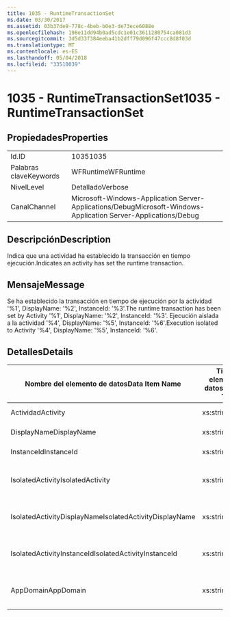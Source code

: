 ```yaml
---
title: 1035 - RuntimeTransactionSet
ms.date: 03/30/2017
ms.assetid: 03b37de9-778c-4beb-b0e3-de73ece6088e
ms.openlocfilehash: 198e11dd94b0ad5cdc1e01c3611280754ca081d3
ms.sourcegitcommit: 3d5d33f384eeba41b2dff79d096f47ccc8d8f03d
ms.translationtype: MT
ms.contentlocale: es-ES
ms.lasthandoff: 05/04/2018
ms.locfileid: "33510039"
---
```

# <a name="1035---runtimetransactionset"></a><span data-ttu-id="0f578-102">1035 - RuntimeTransactionSet</span><span class="sxs-lookup"><span data-stu-id="0f578-102">1035 - RuntimeTransactionSet</span></span>
## <a name="properties"></a><span data-ttu-id="0f578-103">Propiedades</span><span class="sxs-lookup"><span data-stu-id="0f578-103">Properties</span></span>  
  
|||  
|-|-|  
|<span data-ttu-id="0f578-104">Id.</span><span class="sxs-lookup"><span data-stu-id="0f578-104">ID</span></span>|<span data-ttu-id="0f578-105">1035</span><span class="sxs-lookup"><span data-stu-id="0f578-105">1035</span></span>|  
|<span data-ttu-id="0f578-106">Palabras clave</span><span class="sxs-lookup"><span data-stu-id="0f578-106">Keywords</span></span>|<span data-ttu-id="0f578-107">WFRuntime</span><span class="sxs-lookup"><span data-stu-id="0f578-107">WFRuntime</span></span>|  
|<span data-ttu-id="0f578-108">Nivel</span><span class="sxs-lookup"><span data-stu-id="0f578-108">Level</span></span>|<span data-ttu-id="0f578-109">Detallado</span><span class="sxs-lookup"><span data-stu-id="0f578-109">Verbose</span></span>|  
|<span data-ttu-id="0f578-110">Canal</span><span class="sxs-lookup"><span data-stu-id="0f578-110">Channel</span></span>|<span data-ttu-id="0f578-111">Microsoft-Windows-Application Server-Applications/Debug</span><span class="sxs-lookup"><span data-stu-id="0f578-111">Microsoft-Windows-Application Server-Applications/Debug</span></span>|  
  
## <a name="description"></a><span data-ttu-id="0f578-112">Descripción</span><span class="sxs-lookup"><span data-stu-id="0f578-112">Description</span></span>  
 <span data-ttu-id="0f578-113">Indica que una actividad ha establecido la transacción en tiempo ejecución.</span><span class="sxs-lookup"><span data-stu-id="0f578-113">Indicates an activity has set the runtime transaction.</span></span>  
  
## <a name="message"></a><span data-ttu-id="0f578-114">Mensaje</span><span class="sxs-lookup"><span data-stu-id="0f578-114">Message</span></span>  
 <span data-ttu-id="0f578-115">Se ha establecido la transacción en tiempo de ejecución por la actividad '%1', DisplayName: '%2', InstanceId: '%3'.</span><span class="sxs-lookup"><span data-stu-id="0f578-115">The runtime transaction has been set by Activity '%1', DisplayName: '%2', InstanceId: '%3'.</span></span>  <span data-ttu-id="0f578-116">Ejecución aislada a la actividad '%4', DisplayName: '%5', InstanceId: '%6'.</span><span class="sxs-lookup"><span data-stu-id="0f578-116">Execution isolated to Activity '%4', DisplayName: '%5', InstanceId: '%6'.</span></span>  
  
## <a name="details"></a><span data-ttu-id="0f578-117">Detalles</span><span class="sxs-lookup"><span data-stu-id="0f578-117">Details</span></span>  
  
|<span data-ttu-id="0f578-118">Nombre del elemento de datos</span><span class="sxs-lookup"><span data-stu-id="0f578-118">Data Item Name</span></span>|<span data-ttu-id="0f578-119">Tipo del elemento de datos</span><span class="sxs-lookup"><span data-stu-id="0f578-119">Data Item Type</span></span>|<span data-ttu-id="0f578-120">Descripción</span><span class="sxs-lookup"><span data-stu-id="0f578-120">Description</span></span>|  
|--------------------|--------------------|-----------------|  
|<span data-ttu-id="0f578-121">Actividad</span><span class="sxs-lookup"><span data-stu-id="0f578-121">Activity</span></span>|<span data-ttu-id="0f578-122">xs:string</span><span class="sxs-lookup"><span data-stu-id="0f578-122">xs:string</span></span>|<span data-ttu-id="0f578-123">El nombre de tipo de la actividad.</span><span class="sxs-lookup"><span data-stu-id="0f578-123">The type name of the activity.</span></span>|  
|<span data-ttu-id="0f578-124">DisplayName</span><span class="sxs-lookup"><span data-stu-id="0f578-124">DisplayName</span></span>|<span data-ttu-id="0f578-125">xs:string</span><span class="sxs-lookup"><span data-stu-id="0f578-125">xs:string</span></span>|<span data-ttu-id="0f578-126">El nombre para mostrar de la actividad.</span><span class="sxs-lookup"><span data-stu-id="0f578-126">The display name of the activity.</span></span>|  
|<span data-ttu-id="0f578-127">InstanceId</span><span class="sxs-lookup"><span data-stu-id="0f578-127">InstanceId</span></span>|<span data-ttu-id="0f578-128">xs:string</span><span class="sxs-lookup"><span data-stu-id="0f578-128">xs:string</span></span>|<span data-ttu-id="0f578-129">La identificación de instancia de la actividad.</span><span class="sxs-lookup"><span data-stu-id="0f578-129">The instance id of the activity.</span></span>|  
|<span data-ttu-id="0f578-130">IsolatedActivity</span><span class="sxs-lookup"><span data-stu-id="0f578-130">IsolatedActivity</span></span>|<span data-ttu-id="0f578-131">xs:string</span><span class="sxs-lookup"><span data-stu-id="0f578-131">xs:string</span></span>|<span data-ttu-id="0f578-132">El nombre de tipo para mostrar de la actividad en la que la transacción está aislada.</span><span class="sxs-lookup"><span data-stu-id="0f578-132">The type name of the activity that the transaction is isolated to.</span></span>|  
|<span data-ttu-id="0f578-133">IsolatedActivityDisplayName</span><span class="sxs-lookup"><span data-stu-id="0f578-133">IsolatedActivityDisplayName</span></span>|<span data-ttu-id="0f578-134">xs:string</span><span class="sxs-lookup"><span data-stu-id="0f578-134">xs:string</span></span>|<span data-ttu-id="0f578-135">El nombre para mostrar de la actividad en la que la transacción está aislada.</span><span class="sxs-lookup"><span data-stu-id="0f578-135">The display name of the activity that the transaction is isolated to.</span></span>|  
|<span data-ttu-id="0f578-136">IsolatedActivityInstanceId</span><span class="sxs-lookup"><span data-stu-id="0f578-136">IsolatedActivityInstanceId</span></span>|<span data-ttu-id="0f578-137">xs:string</span><span class="sxs-lookup"><span data-stu-id="0f578-137">xs:string</span></span>|<span data-ttu-id="0f578-138">El identificador de la instancia de la actividad en la que la transacción está aislada.</span><span class="sxs-lookup"><span data-stu-id="0f578-138">The instance id of the activity that the transaction is isolated to.</span></span>|  
|<span data-ttu-id="0f578-139">AppDomain</span><span class="sxs-lookup"><span data-stu-id="0f578-139">AppDomain</span></span>|<span data-ttu-id="0f578-140">xs:string</span><span class="sxs-lookup"><span data-stu-id="0f578-140">xs:string</span></span>|<span data-ttu-id="0f578-141">La cadena devuelta por AppDomain.CurrentDomain.FriendlyName.</span><span class="sxs-lookup"><span data-stu-id="0f578-141">The string returned by AppDomain.CurrentDomain.FriendlyName.</span></span>|
